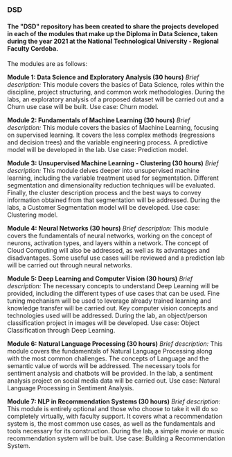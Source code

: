 ### **DSD**
#### The "DSD" repository has been created to share the projects developed in each of the modules that make up the Diploma in Data Science, taken during the year 2021 at the National Technological University - Regional Faculty Cordoba. 

The modules are as follows:

**Module 1: Data Science and Exploratory Analysis (30 hours)** 
*Brief description:* This module covers the basics of Data Science, roles within the discipline, project structuring, and common work methodologies. During the labs, an exploratory analysis of a proposed dataset will be carried out and a Churn use case will be built. Use case: Churn model.

**Module 2: Fundamentals of Machine Learning (30 hours)** 
*Brief description:* This module covers the basics of Machine Learning, focusing on supervised learning. It covers the less complex methods (regressions and decision trees) and the variable engineering process. A predictive model will be developed in the lab. Use case: Prediction model.

**Module 3: Unsupervised Machine Learning - Clustering (30 hours)**
*Brief description:* This module delves deeper into unsupervised machine learning, including the variable treatment used for segmentation. Different segmentation and dimensionality reduction techniques will be evaluated. Finally, the cluster description process and the best ways to convey information obtained from that segmentation will be addressed. During the labs, a Customer Segmentation model will be developed. Use case: Clustering model.

**Module 4: Neural Networks (30 hours)** 
*Brief description:* This module covers the fundamentals of neural networks, working on the concept of neurons, activation types, and layers within a network. The concept of Cloud Computing will also be addressed, as well as its advantages and disadvantages. Some useful use cases will be reviewed and a prediction lab will be carried out through neural networks.

**Module 5: Deep Learning and Computer Vision (30 hours)** 
*Brief description:* The necessary concepts to understand Deep Learning will be provided, including the different types of use cases that can be used. Fine tuning mechanism will be used to leverage already trained learning and knowledge transfer will be carried out. Key computer vision concepts and technologies used will be addressed. During the lab, an object/person classification project in images will be developed. Use case: Object Classification through Deep Learning.

**Module 6: Natural Language Processing (30 hours)** 
*Brief description:* This module covers the fundamentals of Natural Language Processing along with the most common challenges. The concepts of Language and the semantic value of words will be addressed. The necessary tools for sentiment analysis and chatbots will be provided. In the lab, a sentiment analysis project on social media data will be carried out. Use case: Natural Language Processing in Sentiment Analysis.

**Module 7: NLP in Recommendation Systems (30 hours)** 
*Brief description:* This module is entirely optional and those who choose to take it will do so completely virtually, with faculty support. It covers what a recommendation system is, the most common use cases, as well as the fundamentals and tools necessary for its construction. During the lab, a simple movie or music recommendation system will be built. Use case: Building a Recommendation System.
